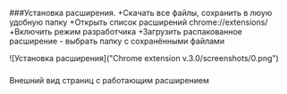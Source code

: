 ###Установка расширения.
+Скачать все файлы, сохранить в люую удобную папку
+Открыть список расширений chrome://extensions/
+Включить режим разработчика
+Загрузить распакованное расширение - выбрать папку с сохранёнными файлами

![Установка расширения]("Chrome extension v.3.0/screenshots/0.png")

###
Внешний вид страниц с работающим расширением


